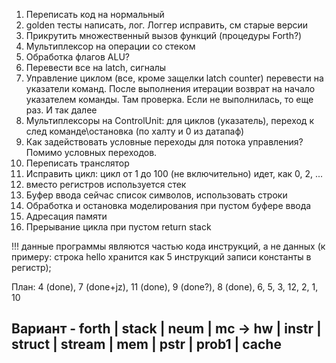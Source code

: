 1. Переписать код на нормальный
2. golden тесты написать, лог. Логгер исправить, см старые версии
3. Прикрутить множественный вызов функций (процедуры Forth?)
4. Мультиплексор на операции со стеком
5. Обработка флагов ALU?
6. Перевести все на latch, сигналы
7. Управление циклом (все, кроме защелки latch counter) перевести на указатели команд. После выполнения итерации возврат
   на начало указателем команды. Там проверка. Если не выполнилась, то еще раз. И так далее
8. Мультиплексоры на ControlUnit: для циклов (указатель), переход к след команде\остановка (по халту и 0 из датапаф)
9. Как задействовать условные переходы для потока управления? Помимо условных переходов.
10. Переписать транслятор
11. Исправить цикл: цикл от 1 до 100 (не включительно) идет, как 0, 2, ...
12. вместо регистров используется стек
13. Буфер ввода сейчас список символов, использовать строки
14. Обработка и остановка моделирования при пустом буфере ввода
15. Адресация памяти
16. Прерывание цикла при пустом return stack


!!! данные программы являются частью кода инструкций, а не данных (к примеру: строка hello хранится как 5 инструкций
записи константы в регистр);

План: 4 (done), 7 (done+jz), 11 (done), 9 (done?), 8 (done), 6, 5, 3, 12, 2, 1, 10
## Вариант - forth | stack | neum | mc -> hw | instr | struct | stream | mem | pstr | prob1 | cache


